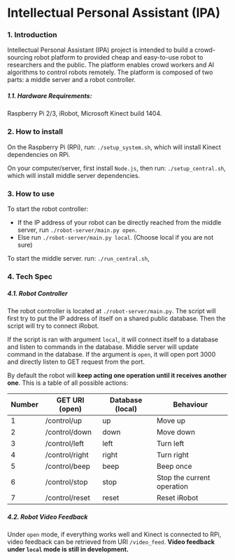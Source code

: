 Intellectual Personal Assistant (IPA)
===

### 1. Introduction

Intellectual Personal Assistant (IPA) project is intended to build a crowd-sourcing robot platform to provided cheap and easy-to-use robot to researchers and the public. The platform enables crowd workers and AI algorithms to control robots remotely. The platform is composed of two parts: a middle server and a robot controller.

##### 1.1. Hardware Requirements:

Raspberry Pi 2/3, iRobot, Microsoft Kinect build 1404. 

### 2. How to install

On the Raspberry Pi (RPi), run: `./setup_system.sh`, which will install Kinect dependencies on RPi.

On your computer/server, first install `Node.js`, then run: `./setup_central.sh`, which will install middle server dependencies. 

### 3. How to use

To start the robot controller:

- If the IP address of your robot can be directly reached from the middle server, run `./robot-server/main.py open`. 
- Else run `./robot-server/main.py local`. (Choose local if you are not sure)

To start the middle server. run: `./run_central.sh`, 

### 4. Tech Spec

##### 4.1. Robot Controller

The robot controller is located at `./robot-server/main.py`. The script will first try to put the IP address of itself on a shared public database. Then the script will try to connect iRobot.

If the script is ran with argument `local`, it will connect itself to a database and listen to commands in the database. Middle server will update command in the database. If the argument is `open`, it will open port 3000 and directly listen to GET request from the port. 

By default the robot will **keep acting one operation until it receives another one**. This is a table of all possible actions:

| Number | GET URI (open) | Database (local) | Behaviour                  |
| ------ | -------------- | ---------------- | -------------------------- |
| 1      | /control/up    | up               | Move up                    |
| 2      | /control/down  | down             | Move down                  |
| 3      | /control/left  | left             | Turn left                  |
| 4      | /control/right | right            | Turn right                 |
| 5      | /control/beep  | beep             | Beep once                  |
| 6      | /control/stop  | stop             | Stop the current operation |
| 7      | /control/reset | reset            | Reset iRobot               |

##### 4.2. Robot Video Feedback

Under `open` mode, if everything works well and Kinect is connected to RPi, video feedback can be retrieved from URI `/video_feed`. **Video feedback under `local` mode is still in development.** 



